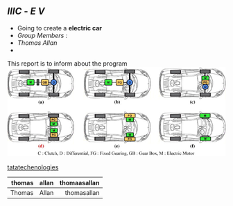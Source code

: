 ## *IIIC* - *E V*  
* Going to create a **electric car** 
* *Group Members :*
* *Thomas Allan*
*
This report is to inform about the program 
          ![EV systamatics](https://raw.githubusercontent.com/Thomas-Allan/IIIC-EV/6b0043f9e2bc5cb122ed63f587bd13e8cb181db8/Image/ev%202.jpg) 


[tatatechenologies](https://www.tatatechnologies.com/)





|thomas|allan|thomaasallan|
|---:| ---:|---:|
|Thomas|Allan|thomasallan|

